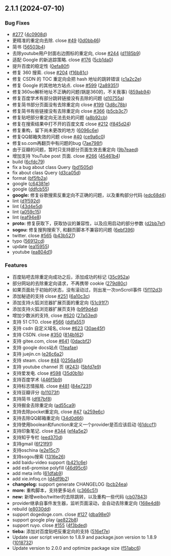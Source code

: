 ## 2.1.1 (2024-07-10)


### Bug Fixes

* [#277](https://github.com/MerielVaren/remove-link-redirects/issues/277) ([4c0908d](https://github.com/MerielVaren/remove-link-redirects/commit/4c0908d0dcd2254af5f18585e86ba9088a3f3bbe))
* 更精准的重定向去除. close [#49](https://github.com/MerielVaren/remove-link-redirects/issues/49) ([0d0bb46](https://github.com/MerielVaren/remove-link-redirects/commit/0d0bb466e81dfdb92671a848c59d9d7065e2fc30))
* 简书 ([56503b4](https://github.com/MerielVaren/remove-link-redirects/commit/56503b45aac07708258a289595adf6248e7f31a1))
* 去除youtube用户封面右边图标的重定向, close [#244](https://github.com/MerielVaren/remove-link-redirects/issues/244) ([d1185b9](https://github.com/MerielVaren/remove-link-redirects/commit/d1185b9b7d91bb7c8bf7daf45ab906cd0924b8ea))
* 适配 Google 的新追踪策略. close [#176](https://github.com/MerielVaren/remove-link-redirects/issues/176) ([5cb1da0](https://github.com/MerielVaren/remove-link-redirects/commit/5cb1da06d1d6337c922363a539c50984ed17b556))
* 提升百度的稳定性 ([0efa80f](https://github.com/MerielVaren/remove-link-redirects/commit/0efa80fde242eeaf092cc9d69b547dd3a8e78397))
* 修复 360 搜索. close [#204](https://github.com/MerielVaren/remove-link-redirects/issues/204) ([f16b81c](https://github.com/MerielVaren/remove-link-redirects/commit/f16b81cdd451527e69859aa65917214154737611))
* 修复 CSDN 的 TOC 重定向会把 hash 地址的跳转错误 ([c1a2c2e](https://github.com/MerielVaren/remove-link-redirects/commit/c1a2c2e8377d2a486ef0146d6e8c4a0f3d84c198))
* 修复 Google 的其他地方站点. close [#599](https://github.com/MerielVaren/remove-link-redirects/issues/599) ([2a89351](https://github.com/MerielVaren/remove-link-redirects/commit/2a8935123243f89951ad40545444f8741eea33ee))
* 修复360so解析地址不正确的问题(锅是360的，不关我事) ([859ab94](https://github.com/MerielVaren/remove-link-redirects/commit/859ab9483769382f26d31eceb52ca51d218188ea))
* 修复百度学术有部分跳转链接没有去除的问题 ([d10755a](https://github.com/MerielVaren/remove-link-redirects/commit/d10755a516fd8024bc3514469782941661516f6e))
* 修复简书部分页面没有去除重定向 close [#199](https://github.com/MerielVaren/remove-link-redirects/issues/199) ([3d8c78b](https://github.com/MerielVaren/remove-link-redirects/commit/3d8c78b7d95d6d69c78277ef2dea6e6253e57e39))
* 修复简书有些链接没有去除重定向 close [#366](https://github.com/MerielVaren/remove-link-redirects/issues/366) ([b5cb3c7](https://github.com/MerielVaren/remove-link-redirects/commit/b5cb3c7eca7ad8fb79ec9c678710e8a205860db4))
* 修复贴吧部分重定向无法去处的问题 ([a8b92cb](https://github.com/MerielVaren/remove-link-redirects/commit/a8b92cbf5fe57d55d703885f9be41d41f32d92c2))
* 修复在搜索结果中打不开的百度文库 close [#212](https://github.com/MerielVaren/remove-link-redirects/issues/212) ([f845d24](https://github.com/MerielVaren/remove-link-redirects/commit/f845d24d006c9db92829c9938976a52ee10ab8f8))
* 修复重构，留下尚未更改的地方 ([6096c6e](https://github.com/MerielVaren/remove-link-redirects/commit/6096c6e8cef3d4d1384b7b0960f80f85d82389f2))
* 修复QQ邮箱失效的问题 close [#40](https://github.com/MerielVaren/remove-link-redirects/issues/40) ([ce9a6c0](https://github.com/MerielVaren/remove-link-redirects/commit/ce9a6c0c67fc354966d52ff93e33f97fb7ebaecc))
* 修复so.com再翻页中有问题的bug ([7ae798f](https://github.com/MerielVaren/remove-link-redirects/commit/7ae798f4a0a8b8b8d2448b790fbd030bbfb55f6c))
* 由于豆瓣的问题，暂时只支持部分页面生效去重定向 ([9b7eaed](https://github.com/MerielVaren/remove-link-redirects/commit/9b7eaed6652e558ff5b144ef27e8cf93b6b8a473))
* 增加支持 YouTube post 页面. close [#266](https://github.com/MerielVaren/remove-link-redirects/issues/266) ([45461b4](https://github.com/MerielVaren/remove-link-redirects/commit/45461b4f6f58cdc4ce64c53b3516b8e4b25f3ded))
* build ([6cfdc79](https://github.com/MerielVaren/remove-link-redirects/commit/6cfdc792cee6d784c6b9f7948200db41c1745916))
* fix a bug about class Query ([bd1505d](https://github.com/MerielVaren/remove-link-redirects/commit/bd1505d0b87716ea7fec788c6f5a28fb6db35d56))
* fix about class Query ([d3ca05d](https://github.com/MerielVaren/remove-link-redirects/commit/d3ca05ddf572fd2f3d254eefc6da2bbed222589e))
* format ([bf5fb2a](https://github.com/MerielVaren/remove-link-redirects/commit/bf5fb2a4be1ed2694eb87a7158086d6b163ff346))
* google ([c64381e](https://github.com/MerielVaren/remove-link-redirects/commit/c64381e9f6bc7fee108e3daf3af5743ca5b0278c))
* google ([ddfcb55](https://github.com/MerielVaren/remove-link-redirects/commit/ddfcb55ad05df07561ff477a454b3f7e7bc951af))
* **google:** 修复谷歌搜索反重定向不正确的问题，以及重构部分代码 ([edc68d4](https://github.com/MerielVaren/remove-link-redirects/commit/edc68d4e7f3017bd07336673c14b4ad6c7ec4f67))
* lint ([d1f592d](https://github.com/MerielVaren/remove-link-redirects/commit/d1f592d57878cafe1b2f7ff8cb4e839fcd2cba5a))
* lint ([43d4e5d](https://github.com/MerielVaren/remove-link-redirects/commit/43d4e5de63c23c416036667de9d9564f616bc57c))
* lint ([a059c15](https://github.com/MerielVaren/remove-link-redirects/commit/a059c15f54a3d1f33a736388943bd350c132ff32))
* lint ([eaf94e8](https://github.com/MerielVaren/remove-link-redirects/commit/eaf94e81adf8997aa29863c708c4a21644f66704))
* **proto:** 修复获取下，获取协议的兼容性，以及应用启动的部分参数 ([d2bb7ef](https://github.com/MerielVaren/remove-link-redirects/commit/d2bb7ef9ffb9a5fe76fcfaf967a72d5c0e9a936b))
* **sogou:** 修复搜狗搜索下, 和翻页脚本不兼容的问题 ([6ebf396](https://github.com/MerielVaren/remove-link-redirects/commit/6ebf396a1f932805e4027a39468cd2e83ded207c))
* twitter. close [#565](https://github.com/MerielVaren/remove-link-redirects/issues/565) ([b43b527](https://github.com/MerielVaren/remove-link-redirects/commit/b43b52715b64107bd71799d344e2ead2296c396a))
* typo ([56912cd](https://github.com/MerielVaren/remove-link-redirects/commit/56912cd3dcce92b2c75500962f8298ecc83eb78e))
* update ([ea15955](https://github.com/MerielVaren/remove-link-redirects/commit/ea15955d55445e57c905c74fb98815aac48e53cb))
* youtube ([ea804d1](https://github.com/MerielVaren/remove-link-redirects/commit/ea804d125cb9de9fa3fccf290d4a87d1b8fb0905))


### Features

* 百度贴吧去除重定向成功之后，添加成功的标记 ([35c952a](https://github.com/MerielVaren/remove-link-redirects/commit/35c952a6f0b45ade3e68f9ceff24a337875b65e3))
* 部分网站的去除重定向请求，不再携带 cookie ([279d80c](https://github.com/MerielVaren/remove-link-redirects/commit/279d80c39fe1859b6d9a61e1eb09f6c6e9f9ca7f))
* 如果页面处于初始的状态，没有滚动过，则出发一次onScroll事件 ([5f112d3](https://github.com/MerielVaren/remove-link-redirects/commit/5f112d3ccb657679ae5209fc0dea89cf532c6241))
* 添加秘迹的支持 close [#251](https://github.com/MerielVaren/remove-link-redirects/issues/251) ([6a10c3c](https://github.com/MerielVaren/remove-link-redirects/commit/6a10c3cb40e351534d333cbc051f79887eb422da))
* 添加支持火狐浏览器扩展页面的重定向 ([51c91f7](https://github.com/MerielVaren/remove-link-redirects/commit/51c91f7df1c42de5fd975e3ca7338890db0e8539))
* 添加支持火狐浏览器扩展页支持 ([b9f9d4d](https://github.com/MerielVaren/remove-link-redirects/commit/b9f9d4d2dd49c5219ef3be61a18755353d98eb84))
* 增加少数派的支持, close [#620](https://github.com/MerielVaren/remove-link-redirects/issues/620) ([27a53ed](https://github.com/MerielVaren/remove-link-redirects/commit/27a53ed5f4f03985638fa0bff419e1b8aa4b6b7d))
* 支持 51 CTO. close [#566](https://github.com/MerielVaren/remove-link-redirects/issues/566) ([ddfa551](https://github.com/MerielVaren/remove-link-redirects/commit/ddfa5510e01841d94a3fb0f20f687fb743a5100c))
* 支持 csdn 自定义域名, close [#623](https://github.com/MerielVaren/remove-link-redirects/issues/623) ([30ae45f](https://github.com/MerielVaren/remove-link-redirects/commit/30ae45fec6c3d7a4d91c05d61ae0152fe77f510e))
* 支持 CSDN. close [#350](https://github.com/MerielVaren/remove-link-redirects/issues/350) ([814b162](https://github.com/MerielVaren/remove-link-redirects/commit/814b16297f3a4c8588c13644da06cd2eb1b6d4fd))
* 支持 gitee.com, close [#641](https://github.com/MerielVaren/remove-link-redirects/issues/641) ([0dacbf2](https://github.com/MerielVaren/remove-link-redirects/commit/0dacbf2883ddd5bed3f4b1bd11304df343bb34a6))
* 支持 google docs站点 ([11eafae](https://github.com/MerielVaren/remove-link-redirects/commit/11eafaee95e744ce7e6f57cd770d83aea3e99ac2))
* 支持 juejin.cn ([e26c6a2](https://github.com/MerielVaren/remove-link-redirects/commit/e26c6a25834c7638dffe0db3fc27cb2e51ee7880))
* 支持 steam. close [#48](https://github.com/MerielVaren/remove-link-redirects/issues/48) ([0256a46](https://github.com/MerielVaren/remove-link-redirects/commit/0256a4667ccbdf38f3fcb4cf10cb70500a09d73e))
* 支持 youtube channel 页 ([#243](https://github.com/MerielVaren/remove-link-redirects/issues/243)) ([5bfd7e9](https://github.com/MerielVaren/remove-link-redirects/commit/5bfd7e942214cc34b3660995a9a057146666ac54))
* 支持爱发电. close [#598](https://github.com/MerielVaren/remove-link-redirects/issues/598) ([35d0b1b](https://github.com/MerielVaren/remove-link-redirects/commit/35d0b1bd392ceb6505cf5a60721d7c8627098449))
* 支持百度学术 ([446f5b9](https://github.com/MerielVaren/remove-link-redirects/commit/446f5b995cc2117f8f0c1f283d8b31bd7b0ae394))
* 支持标志情报局. close [#481](https://github.com/MerielVaren/remove-link-redirects/issues/481) ([84e7231](https://github.com/MerielVaren/remove-link-redirects/commit/84e72315d65fbf75e4b84d56718fb8f81621bdba))
* 支持豆瓣评分 ([b11073f](https://github.com/MerielVaren/remove-link-redirects/commit/b11073f8055a5e98994a5ceebe74e5c27b34deb3))
* 支持简书 ([df87bf8](https://github.com/MerielVaren/remove-link-redirects/commit/df87bf8c46d2fdbf881bd7850e7d52c521447d11))
* 支持掘金去除重定向 ([ad55ca9](https://github.com/MerielVaren/remove-link-redirects/commit/ad55ca9d3e02ad66f65706ad72f2e2e4763c61d1))
* 支持去除pocket重定向, close [#47](https://github.com/MerielVaren/remove-link-redirects/issues/47) ([a259e6c](https://github.com/MerielVaren/remove-link-redirects/commit/a259e6c7789b6916823975f6ec4df222a6d04350))
* 支持去除QQ邮箱重定向 ([34d0d66](https://github.com/MerielVaren/remove-link-redirects/commit/34d0d66ad333ea5c1c395f8528ef9bf8045a7223))
* 支持使用boolean和function来定义一个provider是否应该启动 ([61dccf1](https://github.com/MerielVaren/remove-link-redirects/commit/61dccf12532afa7be6ca7ad914520050026b8887))
* 支持印象笔记. close [#344](https://github.com/MerielVaren/remove-link-redirects/issues/344) ([ef4a5e2](https://github.com/MerielVaren/remove-link-redirects/commit/ef4a5e2ebb251f37cfb02c17b92e5ff5f109930e))
* 支持知乎专栏 ([eed370d](https://github.com/MerielVaren/remove-link-redirects/commit/eed370d8caf0908fea359f5644be5f1a88a468a1))
* 支持gmail ([6f21f91](https://github.com/MerielVaren/remove-link-redirects/commit/6f21f9128adf3569fb57033f42d3497f56951a05))
* 支持oschina ([e2e15c7](https://github.com/MerielVaren/remove-link-redirects/commit/e2e15c77a90011b8dd301f506a2765e3260b9c90))
* 支持sogou搜索 ([1316e26](https://github.com/MerielVaren/remove-link-redirects/commit/1316e26352f8a05fd31ee16f9cf1d16b7d5f869a))
* add baidu-video support ([b421c6e](https://github.com/MerielVaren/remove-link-redirects/commit/b421c6e39bb32af67d2ddce98a0074ae6f5f8def))
* add es6-promise polyfill ([46d95c6](https://github.com/MerielVaren/remove-link-redirects/commit/46d95c6516b28b798f95beea06cc5a438d42e269))
* add meta info ([61dfab9](https://github.com/MerielVaren/remove-link-redirects/commit/61dfab96348177bc1ee8ce6102e6cdbefd79e30f))
* add xie.infoq.cn ([d4df9b2](https://github.com/MerielVaren/remove-link-redirects/commit/d4df9b24bdbef29d17eaa20e7ebf555f0d75771a))
* **changelog:** support generate CHANGELOG ([bcb24ea](https://github.com/MerielVaren/remove-link-redirects/commit/bcb24ea337ecf4e3f7fcb4033d7c6dbddfaa59cb))
* **more:** 重构脚本，支持更多站点 ([c366c51](https://github.com/MerielVaren/remove-link-redirects/commit/c366c51d8596ce1aa2c40a67e619f7fed77d8763))
* **new:** 新增weibo/twitter的去除跳转，以及重构一些代码 ([cb07843](https://github.com/MerielVaren/remove-link-redirects/commit/cb0784331c56c649bbc4b20df690ada50ae72300))
* provider继承自事件发生器，监听页面滚动，会自动去除重定向 ([168e4d8](https://github.com/MerielVaren/remove-link-redirects/commit/168e4d861f6df0c53399f7ffd30581214ceaf28d))
* rebuild ([e8030dd](https://github.com/MerielVaren/remove-link-redirects/commit/e8030dd0d39dbded7b298169932f488e576827cf))
* support dogedoge.com. close [#127](https://github.com/MerielVaren/remove-link-redirects/issues/127) ([dba98e0](https://github.com/MerielVaren/remove-link-redirects/commit/dba98e0cd6af30d8e5fd6222e15a677bb4264ca4))
* support google play ([ae822b8](https://github.com/MerielVaren/remove-link-redirects/commit/ae822b80c7ade51921b55f743a593d97a40d0cfa))
* support ruyo. close [#155](https://github.com/MerielVaren/remove-link-redirects/issues/155) ([4f3bded](https://github.com/MerielVaren/remove-link-redirects/commit/4f3bdeda6a3f7f4da0c02c383f72372f63c8b812))
* **tieba:** 添加对百度贴吧反重定向的支持 ([516ef7e](https://github.com/MerielVaren/remove-link-redirects/commit/516ef7e7b17c9558b0821c34bfbef8033fe7a055))
* Update user script version to 1.8.9 and package.json version to 1.8.9 ([1018732](https://github.com/MerielVaren/remove-link-redirects/commit/10187324b707c567ce1f5cc5aba0e57eafeb7ca0))
* Update version to 2.0.0 and optimize package size ([f51abc6](https://github.com/MerielVaren/remove-link-redirects/commit/f51abc6420563d44f78b8053c57a7af1c8ea3d05))



